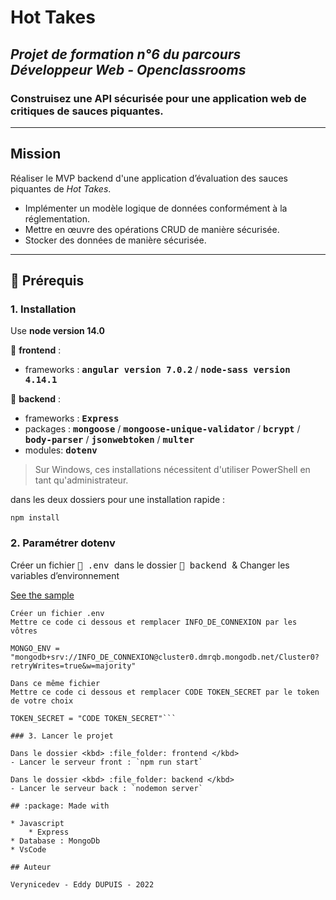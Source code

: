 # Hot Takes

## *Projet de formation n°6 du parcours Développeur Web - Openclassrooms*
### Construisez une API sécurisée pour une application web de critiques de sauces piquantes.

-----------------

## Mission

Réaliser le MVP backend d'une application d’évaluation des sauces piquantes de *Hot Takes*.

* Implémenter un modèle logique de données conformément à la réglementation.
* Mettre en œuvre des opérations CRUD de manière sécurisée.
* Stocker des données de manière sécurisée.

***

## :wrench: Prérequis

### 1. Installation

Use **node version 14.0** 

:file_folder: **frontend** :

* frameworks : <kbd>**angular version 7.0.2**</kbd> / <kbd>**node-sass version 4.14.1**</kbd>


:file_folder: **backend** :

* frameworks :  <kbd>**Express**</kbd>
* packages : <kbd>**mongoose**</kbd> / <kbd>**mongoose-unique-validator**</kbd> / <kbd>**bcrypt**</kbd> / <kbd>**body-parser**</kbd> / <kbd>**jsonwebtoken**</kbd> / <kbd>**multer**</kbd>
* modules: <kbd>**dotenv**</kbd>

> Sur Windows, ces installations nécessitent d'utiliser PowerShell en tant qu'administrateur.

dans les deux dossiers pour une installation rapide :
```
npm install
```

### 2. Paramétrer dotenv

Créer un fichier <kbd> :page_facing_up: .env </kbd> dans le dossier <kbd> :file_folder: backend </kbd> & Changer les variables d’environnement

[See the sample](/backend/.env_sample)

```
Créer un fichier .env 
Mettre ce code ci dessous et remplacer INFO_DE_CONNEXION par les vôtres

MONGO_ENV = "mongodb+srv://INFO_DE_CONNEXION@cluster0.dmrqb.mongodb.net/Cluster0?retryWrites=true&w=majority"

Dans ce même fichier 
Mettre ce code ci dessous et remplacer CODE TOKEN_SECRET par le token de votre choix

TOKEN_SECRET = "CODE TOKEN_SECRET"```

### 3. Lancer le projet

Dans le dossier <kbd> :file_folder: frontend </kbd>
- Lancer le serveur front : `npm run start`

Dans le dossier <kbd> :file_folder: backend </kbd>
- Lancer le serveur back : `nodemon server`

## :package: Made with

* Javascript 
    * Express
* Database : MongoDb
* VsCode

## Auteur

Verynicedev - Eddy DUPUIS - 2022

